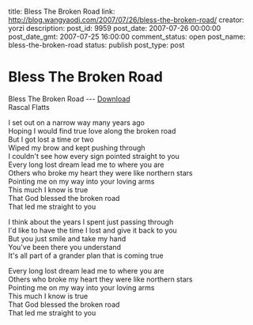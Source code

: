 title: Bless The Broken Road
link: http://blog.wangyaodi.com/2007/07/26/bless-the-broken-road/
creator: yorzi
description: 
post_id: 9959
post_date: 2007-07-26 00:00:00
post_date_gmt: 2007-07-25 16:00:00
comment_status: open
post_name: bless-the-broken-road
status: publish
post_type: post

# Bless The Broken Road

Bless The Broken Road --- [](http://www.culture.zju.edu.cn/new/html/upload/music/06-rascal_flatts-bless_the_broken_road.mp3)[Download](http://www.loraleechristensen.com/Songs/Bless%20the%20Broken%20Road.mp3)  
Rascal Flatts  
  
I set out on a narrow way many years ago   
Hoping I would find true love along the broken road   
But I got lost a time or two   
Wiped my brow and kept pushing through   
I couldn't see how every sign pointed straight to you   
Every long lost dream lead me to where you are   
Others who broke my heart they were like northern stars   
Pointing me on my way into your loving arms   
This much I know is true   
That God blessed the broken road   
That led me straight to you   
  
I think about the years I spent just passing through   
I'd like to have the time I lost and give it back to you   
But you just smile and take my hand   
You've been there you understand   
It's all part of a grander plan that is coming true   
  
Every long lost dream lead me to where you are   
Others who broke my heart they were like northern stars   
Pointing me on my way into your loving arms   
This much I know is true   
That God blessed the broken road   
That led me straight to you